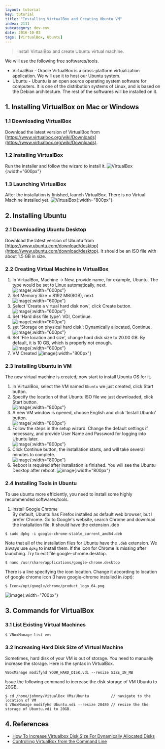 ```yaml
---
layout: tutorial
key: tutorial
title: "Installing VirtualBox and Creating Ubuntu VM"
index: 2111
subcategory: dev-env
date: 2016-10-03
tags: [VirtualBox, Ubuntu]
---
```


> Install VirtualBox and create Ubuntu virtual machine.

We will use the following free softwares/tools.
* VirtualBox - Oracle VirtualBox is a cross-platform virtualization application. We will use it to host our Ubuntu system.
* Ubuntu - Ubuntu is an open source operating system software for computers. It is one of the distribution systems of Linux, and is based on the Debian architecture. The rest of the softwares will be installed on it.

## 1. Installing VirtualBox on Mac or Windows
### 1.1 Downloading VirtualBox
Download the latest version of VirtualBox from [https://www.virtualbox.org/wiki/Downloads](https://www.virtualbox.org/wiki/Downloads).
### 1.2 Installing VirtualBox
Run the installer and follow the wizard to install it.
![VirtualBox](/assets/images/devops/2111/installvirtualbox.png){:width="600px"}  
### 1.3 Launching VirtualBox
After the installation is finished, launch VirtualBox. There is no Virtual Machine installed yet.
![VirtualBox](/assets/images/devops/2111/VirtualBox.png){:width="800px"}  
## 2. Installing Ubuntu
### 2.1 Downloading Ubuntu Desktop
Download the latest version of Ubuntu from [https://www.ubuntu.com/download/desktop](https://www.ubuntu.com/download/desktop). It should be an ISO file with about 1.5 GB in size.
### 2.2 Creating Virtual Machine in VirtualBox
1) In VirtualBox, Machine -> New, provide name, for example, Ubuntu. The type would be set to Linux automatically, next.  
![image](/assets/images/devops/2111/create_vm_os.png){:width="600px"}  
2) Set Memory Size = 8192 MB(8GB), next.  
![image](/assets/images/devops/2111/create_vm_memory.png){:width="600px"}  
3) Select 'Create a virtual hard disk now', click Create button.  
![image](/assets/images/devops/2111/create_vm_harddisk.png){:width="600px"}  
4) Set 'Hard disk file type': VDI, Continue.  
![image](/assets/images/devops/2111/create_vm_vdi.png){:width="600px"}  
5) set 'Storage on physical hard disk': Dynamically allocated, Continue.  
![image](/assets/images/devops/2111/create_vm_dynamically.png){:width="600px"}  
6) Set 'File location and size', change hard disk size to 20.00 GB. By default, it is 10 GB, which is properly not enough.  
![image](/assets/images/devops/2111/create_vm_location.png){:width="600px"}  
7) VM Created
![image](/assets/images/devops/2111/ubuntuvm.png){:width="800px"}  
### 2.3 Installing Ubuntu in VM
The new virtual machine is created, now start to install Ubuntu OS for it.  
1) In VirtualBox, select the VM named `Ubuntu` we just created, click Start button.  
2) Specify the location of that Ubuntu ISO file we just downloaded, click Start button.  
![image](/assets/images/devops/2111/ubuntu_file.png){:width="800px"}  
3) A new VM window is opened, choose English and click 'Install Ubuntu' button.  
![image](/assets/images/devops/2111/ubuntu_install.png){:width="800px"}  
4) Follow the steps in the setup wizard. Change the default settings if necessary, and provide User Name and Password for logging into Ubuntu later.  
![image](/assets/images/devops/2111/ubuntu_userpwd.png){:width="800px"}  
5) Click Continue button, the installation starts, and will take several minutes to complete.  
![image](/assets/images/devops/2111/ubuntu_installing.png){:width="800px"}  
6) Reboot is required after installation is finished. You will see the Ubuntu Desktop after reboot.
![image](/assets/images/devops/2111/ubuntudesktop.png){:width="800px"}  
### 2.4 Installing Tools in Ubuntu
To use ubuntu more efficiently, you need to install some highly recommended softwares/tools.  
1) Install Google Chrome  
By default, Ubuntu has Firefox installed as default web browser, but I prefer Chrome.
Go to Google's website, search Chrome and download the installation file. It should have the extension .deb
```raw
$ sudo dpkg -i google-chrome-stable_current_amd64.deb
```
Note that all of the installation files for Ubuntu have the `.deb` extension. We always use `dpkg` to install them.
If the icon for Chrome is missing after launching. Try to edit file google-chrome.desktop.
```raw
$ nano /usr/share/applications/google-chrome.desktop
```
There is a line specifying the icon location. Change it according to location of google chrome icon (I have google-chrome installed in /opt):
```raw
$ Icon=/opt/google/chrome/product_logo_64.png
```
![image](/assets/images/devops/2111/chromeicon.png){:width="700px"}  

## 3. Commands for VirtualBox
### 3.1 List Existing Virtual Machines
```raw
$ VBoxManage list vms
```
### 3.2 Increasing Hard Disk Size of Virtual Machine
Sometimes, hard disk of your VM is out of storage. You need to manually increase the storage. Here is the syntax in VirtualBox.
```raw
VBoxManage modifyhd YOUR_HARD_DISK.vdi --resize SIZE_IN_MB
```
Issue the following command to increase the disk storage of VM Ubuntu to 20GB.
```raw
$ cd /home/johnny/VitualBox VMs/Ubuntu          // navigate to the location of VM
$ VBoxManage modifyhd Ubuntu.vdi --resize 20480 // resize the the storage of Ubuntu.vdi to 20GB.
```

## 4. References
* [How To Increase Virtualbox Disk Size For Dynamically Allocated Disks](https://www.linuxbabe.com/virtualbox/how-to-increase-virtualbox-disk-size-for-dynamically-allocated-disks)
* [Controlling VirtualBox from the Command Line](http://www.oracle.com/technetwork/articles/servers-storage-admin/manage-vbox-cli-2264359.html)
